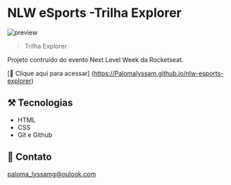 # NLW eSports -Trilha Explorer

![preview](C:\Workspace\nlw-esports-explorer\.github)

> Trilha Explorer

Projeto contruído do evento Next Level Week da Rocketseat.

[🔗 Clique aqui para acessar] (https://Palomalyssam.github.io/nlw-esports-explorer)

## ⚒ Tecnologias

- HTML
- CSS
- Git e Github

## 🖤 Contato

paloma_lyssamg@oulook.com